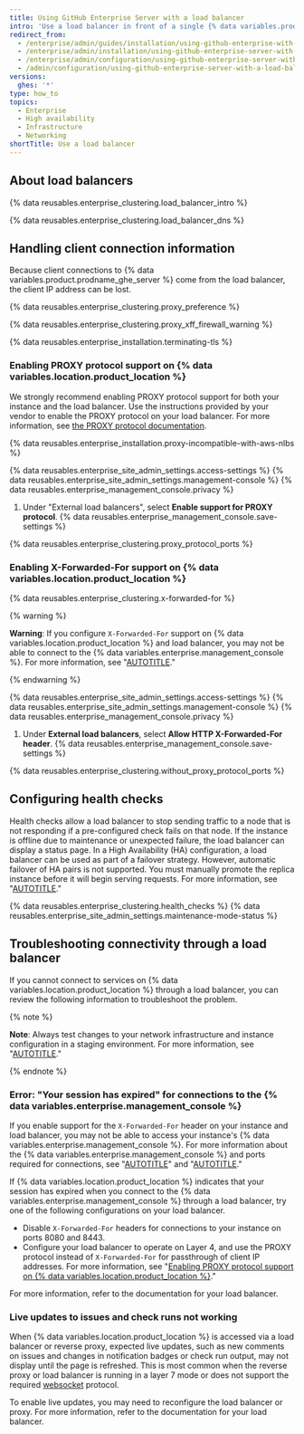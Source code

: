 ```yaml
---
title: Using GitHub Enterprise Server with a load balancer
intro: 'Use a load balancer in front of a single {% data variables.product.prodname_ghe_server %} instance or a pair of instances in a High Availability configuration.'
redirect_from:
  - /enterprise/admin/guides/installation/using-github-enterprise-with-a-load-balancer
  - /enterprise/admin/installation/using-github-enterprise-server-with-a-load-balancer
  - /enterprise/admin/configuration/using-github-enterprise-server-with-a-load-balancer
  - /admin/configuration/using-github-enterprise-server-with-a-load-balancer
versions:
  ghes: '*'
type: how_to
topics:
  - Enterprise
  - High availability
  - Infrastructure
  - Networking
shortTitle: Use a load balancer
---
```


## About load balancers

{% data reusables.enterprise_clustering.load_balancer_intro %}

{% data reusables.enterprise_clustering.load_balancer_dns %}

## Handling client connection information

Because client connections to {% data variables.product.prodname_ghe_server %} come from the load balancer, the client IP address can be lost.

{% data reusables.enterprise_clustering.proxy_preference %}

{% data reusables.enterprise_clustering.proxy_xff_firewall_warning %}

{% data reusables.enterprise_installation.terminating-tls %}

### Enabling PROXY protocol support on {% data variables.location.product_location %}

We strongly recommend enabling PROXY protocol support for both your instance and the load balancer. Use the instructions provided by your vendor to enable the PROXY protocol on your load balancer. For more information, see [the PROXY protocol documentation](https://www.haproxy.org/download/1.8/doc/proxy-protocol.txt).

{% data reusables.enterprise_installation.proxy-incompatible-with-aws-nlbs %}

{% data reusables.enterprise_site_admin_settings.access-settings %}
{% data reusables.enterprise_site_admin_settings.management-console %}
{% data reusables.enterprise_management_console.privacy %}
1. Under "External load balancers", select **Enable support for PROXY protocol**.
{% data reusables.enterprise_management_console.save-settings %}

{% data reusables.enterprise_clustering.proxy_protocol_ports %}

### Enabling X-Forwarded-For support on {% data variables.location.product_location %}

{% data reusables.enterprise_clustering.x-forwarded-for %}

{% warning %}

**Warning**: If you configure `X-Forwarded-For` support on {% data variables.location.product_location %} and load balancer, you may not be able to connect to the {% data variables.enterprise.management_console %}. For more information, see "[AUTOTITLE](/admin/configuration/configuring-network-settings/using-github-enterprise-server-with-a-load-balancer#error-your-session-has-expired-for-connections-to-the-management-console)."

{% endwarning %}

{% data reusables.enterprise_site_admin_settings.access-settings %}
{% data reusables.enterprise_site_admin_settings.management-console %}
{% data reusables.enterprise_management_console.privacy %}
1. Under **External load balancers**, select **Allow HTTP X-Forwarded-For header**.
{% data reusables.enterprise_management_console.save-settings %}

{% data reusables.enterprise_clustering.without_proxy_protocol_ports %}

## Configuring health checks

Health checks allow a load balancer to stop sending traffic to a node that is not responding if a pre-configured check fails on that node. If the instance is offline due to maintenance or unexpected failure, the load balancer can display a status page. In a High Availability (HA) configuration, a load balancer can be used as part of a failover strategy. However, automatic failover of HA pairs is not supported. You must manually promote the replica instance before it will begin serving requests. For more information, see "[AUTOTITLE](/admin/enterprise-management/configuring-high-availability)."

{% data reusables.enterprise_clustering.health_checks %}
{% data reusables.enterprise_site_admin_settings.maintenance-mode-status %}

## Troubleshooting connectivity through a load balancer

If you cannot connect to services on {% data variables.location.product_location %} through a load balancer, you can review the following information to troubleshoot the problem.

{% note %}

**Note**: Always test changes to your network infrastructure and instance configuration in a staging environment. For more information, see "[AUTOTITLE](/admin/installation/setting-up-a-github-enterprise-server-instance/setting-up-a-staging-instance)."

{% endnote %}

### Error: "Your session has expired" for connections to the {% data variables.enterprise.management_console %}

If you enable support for the `X-Forwarded-For` header on your instance and load balancer, you may not be able to access your instance's {% data variables.enterprise.management_console %}. For more information about the {% data variables.enterprise.management_console %} and ports required for connections, see "[AUTOTITLE](/admin/configuration/administering-your-instance-from-the-management-console)" and "[AUTOTITLE](/admin/configuration/configuring-network-settings/network-ports)."

If {% data variables.location.product_location %} indicates that your session has expired when you connect to the {% data variables.enterprise.management_console %} through a load balancer, try one of the following configurations on your load balancer.

- Disable `X-Forwarded-For` headers for connections to your instance on ports 8080 and 8443.
- Configure your load balancer to operate on Layer 4, and use the PROXY protocol instead of `X-Forwarded-For` for passthrough of client IP addresses. For more information, see "[Enabling PROXY protocol support on {% data variables.location.product_location %}](#enabling-proxy-protocol-support-on-your-github-enterprise-server-instance)."

For more information, refer to the documentation for your load balancer.

### Live updates to issues and check runs not working

When {% data variables.location.product_location %} is accessed via a load balancer or reverse proxy, expected live updates, such as new comments on issues and changes in notification badges or check run output, may not display until the page is refreshed. This is most common when the reverse proxy or load balancer is running in a layer 7 mode or does not support the required [websocket](https://developer.mozilla.org/en-US/docs/Web/API/WebSockets_API) protocol.

To enable live updates, you may need to reconfigure the load balancer or proxy. For more information, refer to the documentation for your load balancer.
